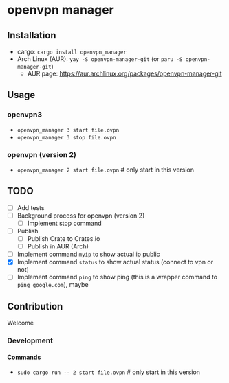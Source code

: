 # openvpn manager

## Installation

- cargo: `cargo install openvpn_manager`
- Arch Linux (AUR): `yay -S openvpn-manager-git` (or `paru -S openvpn-manager-git`)
  - AUR page: https://aur.archlinux.org/packages/openvpn-manager-git

## Usage

### openvpn3

- `openvpn_manager 3 start file.ovpn`
- `openvpn_manager 3 stop file.ovpn`

### openvpn (version 2)

- `openvpn_manager 2 start file.ovpn` # only start in this version

## TODO

- [ ] Add tests
- [ ] Background process for openvpn (version 2)
    - [ ] Implement stop command
- [ ] Publish
    - [ ] Publish Crate to Crates.io
    - [ ] Publish in AUR (Arch)
- [ ] Implement command `myip` to show actual ip public
- [x] Implement command `status` to show actual status (connect to vpn or not)
- [ ] Implement command `ping` to show ping (this is a wrapper command to `ping google.com`), maybe

## Contribution

Welcome

### Development

#### Commands

- `sudo cargo run -- 2 start file.ovpn` # only start in this version
